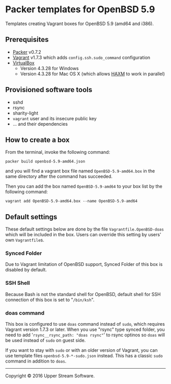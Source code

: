 # Packer templates for OpenBSD 5.9

Templates creating Vagrant boxes for OpenBSD 5.9 (amd64 and i386).

## Prerequisites

* [Packer] v0.7.2
* [Vagrant] v1.7.3 which adds `config.ssh.sudo_command` configuration
* [VirtualBox]
	* Version 4.3.28 for Windows
	* Version 4.3.28 for Mac OS X (which allows [HAXM] to work in parallel)

[Packer]: https://www.packer.io/ "Packer by HashiCorp"
[Vagrant]: https://www.vagrantup.com/ "Vagrant"
[VirtualBox]: https://www.virtualbox.org/ "Oracle VM VirtualBox"
[HAXM]: https://software.intel.com/en-us/android/articles/intel-hardware-accelerated-execution-manager
        "Intel&reg; Hardware Accelerated Execution Manager"

## Provisioned software tools

* sshd
* rsync
* sharity-light
* `vagrant` user and its insecure public key
* ... and their dependencies

## How to create a box

From the terminal, invoke the following command:

	packer build openbsd-5.9-amd64.json

and you will find a vagrant box file named `OpenBSD-5.9-amd64.box`
in the same directory after the command has succeeded.

Then you can add the box named `OpenBSD-5.9-amd64` to your box list
by the following command:

	vagrant add OpenBSD-5.9-amd64.box --name OpenBSD-5.9-amd64

## Default settings

These default settings below are done by the file `Vagrantfile.OpenBSD-doas` which will be included in the box.
Users can override this setting by users' own `Vagrantfile`s.

### Synced Folder

Due to Vagrant limitation of OpenBSD support, Synced Folder of this box is disabled by default.

### SSH Shell

Because Bash is not the standard shell for OpenBSD, default shell for SSH connection of this box
is set to "`/bin/ksh`".

### doas command

This box is configured to use `doas` command instead of `sudo`, which requires Vagrant version 1.7.3 or later.
When you use "rsync" type synced folder, you need to add '`rsync__rsync_path: "doas rsync"`' to rsync optinos
so `doas` will be used instead of `sudo` on guest side.

If you want to stay with `sudo` or with an older version of Vagrant, you can use template files
`openbsd-5.9-*-sudo.json` instead.  This has a classic `sudo` command in addition to `doas`.

- - -

Copyright &copy; 2016 Upper Stream Software.
